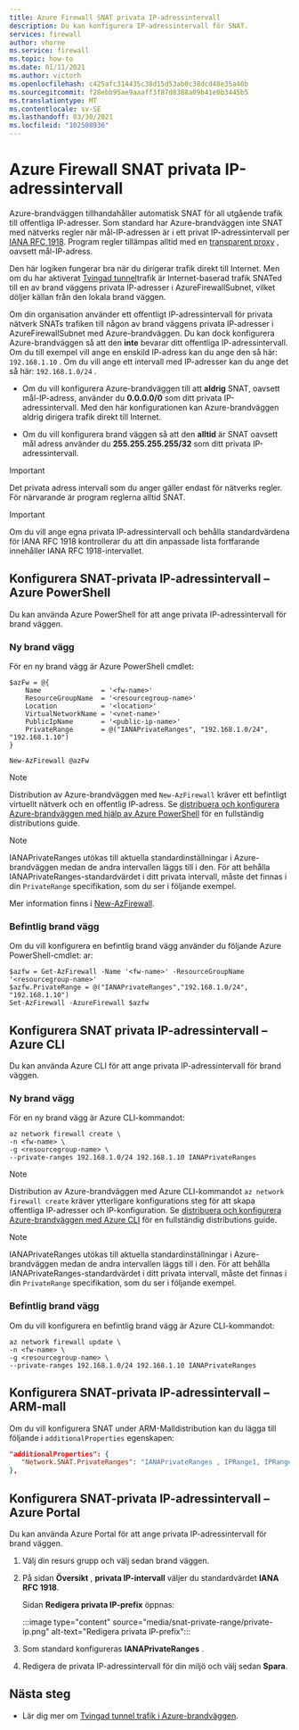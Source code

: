 ```yaml
---
title: Azure Firewall SNAT privata IP-adressintervall
description: Du kan konfigurera IP-adressintervall för SNAT.
services: firewall
author: vhorne
ms.service: firewall
ms.topic: how-to
ms.date: 01/11/2021
ms.author: victorh
ms.openlocfilehash: c425afc314435c38d15d53ab0c38dcd48e35a40b
ms.sourcegitcommit: f28ebb95ae9aaaff3f87d8388a09b41e0b3445b5
ms.translationtype: MT
ms.contentlocale: sv-SE
ms.lasthandoff: 03/30/2021
ms.locfileid: "102508936"
---
```

# <a name="azure-firewall-snat-private-ip-address-ranges"></a>Azure Firewall SNAT privata IP-adressintervall

Azure-brandväggen tillhandahåller automatisk SNAT för all utgående trafik till offentliga IP-adresser. Som standard har Azure-brandväggen inte SNAT med nätverks regler när mål-IP-adressen är i ett privat IP-adressintervall per [IANA RFC 1918](https://tools.ietf.org/html/rfc1918). Program regler tillämpas alltid med en [transparent proxy](https://wikipedia.org/wiki/Proxy_server#Transparent_proxy) , oavsett mål-IP-adress.

Den här logiken fungerar bra när du dirigerar trafik direkt till Internet. Men om du har aktiverat [Tvingad tunnel](forced-tunneling.md)trafik är Internet-baserad trafik SNATed till en av brand väggens privata IP-adresser i AzureFirewallSubnet, vilket döljer källan från den lokala brand väggen.

Om din organisation använder ett offentligt IP-adressintervall för privata nätverk SNATs trafiken till någon av brand väggens privata IP-adresser i AzureFirewallSubnet med Azure-brandväggen. Du kan dock konfigurera Azure-brandväggen så att den **inte** bevarar ditt offentliga IP-adressintervall. Om du till exempel vill ange en enskild IP-adress kan du ange den så här: `192.168.1.10` . Om du vill ange ett intervall med IP-adresser kan du ange det så här: `192.168.1.0/24` .

- Om du vill konfigurera Azure-brandväggen till att **aldrig** SNAT, oavsett mål-IP-adress, använder du **0.0.0.0/0** som ditt privata IP-adressintervall. Med den här konfigurationen kan Azure-brandväggen aldrig dirigera trafik direkt till Internet. 

- Om du vill konfigurera brand väggen så att den **alltid** är SNAT oavsett mål adress använder du **255.255.255.255/32** som ditt privata IP-adressintervall.

> [!IMPORTANT]
> Det privata adress intervall som du anger gäller endast för nätverks regler. För närvarande är program reglerna alltid SNAT.

> [!IMPORTANT]
> Om du vill ange egna privata IP-adressintervall och behålla standardvärdena för IANA RFC 1918 kontrollerar du att din anpassade lista fortfarande innehåller IANA RFC 1918-intervallet. 

## <a name="configure-snat-private-ip-address-ranges---azure-powershell"></a>Konfigurera SNAT-privata IP-adressintervall – Azure PowerShell

Du kan använda Azure PowerShell för att ange privata IP-adressintervall för brand väggen.

### <a name="new-firewall"></a>Ny brand vägg

För en ny brand vägg är Azure PowerShell cmdlet:

```azurepowershell
$azFw = @{
    Name               = '<fw-name>'
    ResourceGroupName  = '<resourcegroup-name>'
    Location           = '<location>'
    VirtualNetworkName = '<vnet-name>'
    PublicIpName       = '<public-ip-name>'
    PrivateRange       = @("IANAPrivateRanges", "192.168.1.0/24", "192.168.1.10")
}

New-AzFirewall @azFw
```
> [!NOTE]
> Distribution av Azure-brandväggen med `New-AzFirewall` kräver ett befintligt virtuellt nätverk och en offentlig IP-adress. Se [distribuera och konfigurera Azure-brandväggen med hjälp av Azure PowerShell](deploy-ps.md) för en fullständig distributions guide.

> [!NOTE]
> IANAPrivateRanges utökas till aktuella standardinställningar i Azure-brandväggen medan de andra intervallen läggs till i den. För att behålla IANAPrivateRanges-standardvärdet i ditt privata intervall, måste det finnas i din `PrivateRange` specifikation, som du ser i följande exempel.

Mer information finns i [New-AzFirewall](/powershell/module/az.network/new-azfirewall).

### <a name="existing-firewall"></a>Befintlig brand vägg

Om du vill konfigurera en befintlig brand vägg använder du följande Azure PowerShell-cmdlet: ar:

```azurepowershell
$azfw = Get-AzFirewall -Name '<fw-name>' -ResourceGroupName '<resourcegroup-name>'
$azfw.PrivateRange = @("IANAPrivateRanges","192.168.1.0/24", "192.168.1.10")
Set-AzFirewall -AzureFirewall $azfw
```

## <a name="configure-snat-private-ip-address-ranges---azure-cli"></a>Konfigurera SNAT privata IP-adressintervall – Azure CLI

Du kan använda Azure CLI för att ange privata IP-adressintervall för brand väggen.

### <a name="new-firewall"></a>Ny brand vägg

För en ny brand vägg är Azure CLI-kommandot:

```azurecli-interactive
az network firewall create \
-n <fw-name> \
-g <resourcegroup-name> \
--private-ranges 192.168.1.0/24 192.168.1.10 IANAPrivateRanges
```

> [!NOTE]
> Distribution av Azure-brandväggen med Azure CLI-kommandot `az network firewall create` kräver ytterligare konfigurations steg för att skapa offentliga IP-adresser och IP-konfiguration. Se [distribuera och konfigurera Azure-brandväggen med Azure CLI](deploy-cli.md) för en fullständig distributions guide.

> [!NOTE]
> IANAPrivateRanges utökas till aktuella standardinställningar i Azure-brandväggen medan de andra intervallen läggs till i den. För att behålla IANAPrivateRanges-standardvärdet i ditt privata intervall, måste det finnas i din `PrivateRange` specifikation, som du ser i följande exempel.

### <a name="existing-firewall"></a>Befintlig brand vägg

Om du vill konfigurera en befintlig brand vägg är Azure CLI-kommandot:

```azurecli-interactive
az network firewall update \
-n <fw-name> \
-g <resourcegroup-name> \
--private-ranges 192.168.1.0/24 192.168.1.10 IANAPrivateRanges
```

## <a name="configure-snat-private-ip-address-ranges---arm-template"></a>Konfigurera SNAT-privata IP-adressintervall – ARM-mall

Om du vill konfigurera SNAT under ARM-Malldistribution kan du lägga till följande i `additionalProperties` egenskapen:

```json
"additionalProperties": {
   "Network.SNAT.PrivateRanges": "IANAPrivateRanges , IPRange1, IPRange2"
},
```

## <a name="configure-snat-private-ip-address-ranges---azure-portal"></a>Konfigurera SNAT-privata IP-adressintervall – Azure Portal

Du kan använda Azure Portal för att ange privata IP-adressintervall för brand väggen.

1. Välj din resurs grupp och välj sedan brand väggen.
2. På sidan **Översikt** , **privata IP-intervall** väljer du standardvärdet **IANA RFC 1918**.

   Sidan **Redigera privata IP-prefix** öppnas:

   :::image type="content" source="media/snat-private-range/private-ip.png" alt-text="Redigera privata IP-prefix":::

1. Som standard konfigureras **IANAPrivateRanges** .
2. Redigera de privata IP-adressintervall för din miljö och välj sedan **Spara**.

## <a name="next-steps"></a>Nästa steg

- Lär dig mer om [Tvingad tunnel trafik i Azure-brandväggen](forced-tunneling.md).